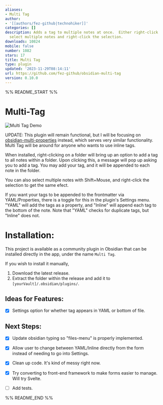 ```yaml
---
aliases:
- Multi Tag
author:
- '[[authors/fez-github|technohiker]]'
categories: []
description: Adds a tag to multiple notes at once.  Either right-click a folder, or
  select multiple notes and right-click the selection.
downloads: 10824
mobile: false
number: 1082
stars: 17
title: Multi Tag
type: plugin
updated: '2023-11-29T08:14:11'
url: https://github.com/fez-github/obsidian-multi-tag
version: 0.10.0
---
```


%% README_START %%

# Multi-Tag

![Multi Tag Demo](https://github.com/fez-github/obsidian-multi-tag/assets/75589254/8cb7cd25-9fd5-4105-8658-6d32e1f219b4)


UPDATE: This plugin will remain functional, but I will be focusing on [obsidian-multi-properties](https://github.com/fez-github/obsidian-multi-properties) instead, which serves very similar functionality.  Multi Tag will be around for anyone who wants to use inline tags.

When installed, right-clicking on a folder will bring up an option to add a tag to all notes within a folder. Upon clicking this, a message will pop up asking you to add a tag. You may add your tag, and it will be appended to each note in the folder.

You can also select multiple notes with Shift+Mouse, and right-click the selection to get the same efect.

If you want your tags to be appended to the frontmatter via YAML/Properties, there is a toggle for this in the plugin's Settings menu. "YAML" will add the tags as a property, and "Inline" will append each tag to the bottom of the note. Note that "YAML" checks for duplicate tags, but "Inline" does not.

# Installation:

This project is available as a community plugin in Obsidian that can be installed directly in the app, under the name `Multi Tag`.

If you wish to install it manually,

1. Download the latest release.
2. Extract the folder within the release and add it to `[yourVault]/.obsidian/plugins/`.

## Ideas for Features:

- [x] Settings option for whether tag appears in YAML or bottom of file.

## Next Steps:

- [x] Update obsidian typing so "files-menu" is properly implemented.
- [x] Allow user to change between YAML/Inline directly from the form instead of needing to go into Settings.
- [x] Clean up code. It's kind of messy right now.
- [x] Try converting to front-end framework to make forms easier to manage. Will try Svelte.
- [ ] Add tests.


%% README_END %%